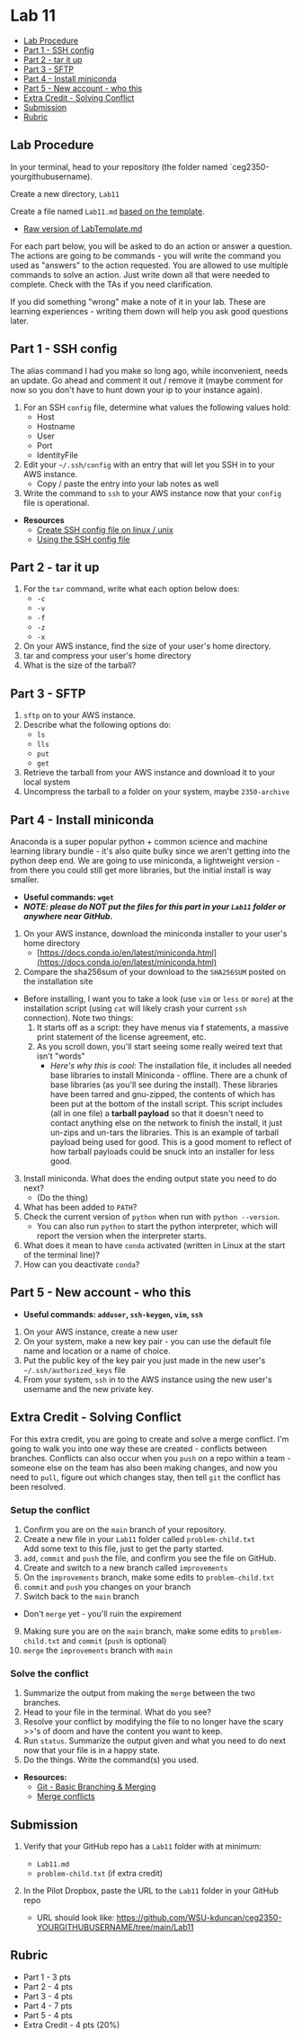 # Lab 11

- [Lab Procedure](#Lab-Procedure)
- [Part 1 - SSH config](#Part-1---SSH-config)
- [Part 2 - tar it up](##Part-2---tar-it-up)
- [Part 3 - SFTP](##Part-3---SFTP)
- [Part 4 - Install miniconda](##Part-4---Install-miniconda)
- [Part 5 - New account - who this](##Part-5---New-account---who-this)
- [Extra Credit - Solving Conflict](##Extra-Credit---Solving-Conflict)
- [Submission](#Submission)
- [Rubric](#Rubric)

## Lab Procedure

In your terminal, head to your repository (the folder named `ceg2350-yourgithubusername).

Create a new directory, `Lab11`

Create a file named `Lab11.md` [based on the template](LabTemplate.md).

- [Raw version of LabTemplate.md](https://raw.githubusercontent.com/pattonsgirl/Fall2021-CEG2350/main/Labs/Lab11/LabTemplate.md)

For each part below, you will be asked to do an action or answer a question. The actions are going to be commands - you will write the command you used as "answers" to the action requested. You are allowed to use multiple commands to solve an action. Just write down all that were needed to complete. Check with the TAs if you need clarification.

If you did something "wrong" make a note of it in your lab. These are learning experiences - writing them down will help you ask good questions later.

## Part 1 - SSH config

The alias command I had you make so long ago, while inconvenient, needs an update. Go ahead and comment it out / remove it (maybe comment for now so you don't have to hunt down your ip to your instance again).

1. For an SSH `config` file, determine what values the following values hold:
   - Host
   - Hostname
   - User
   - Port
   - IdentityFile
2. Edit your `~/.ssh/config` with an entry that will let you SSH in to your AWS instance.
   - Copy / paste the entry into your lab notes as well
3. Write the command to `ssh` to your AWS instance now that your `config` file is operational.

- **Resources**
  - [Create SSH config file on linux / unix](https://www.cyberciti.biz/faq/create-ssh-config-file-on-linux-unix/)
  - [Using the SSH config file](https://linuxize.com/post/using-the-ssh-config-file/)

## Part 2 - tar it up

1. For the `tar` command, write what each option below does:
   - `-c`
   - `-v`
   - `-f`
   - `-z`
   - `-x`
2. On your AWS instance, find the size of your user's home directory.
3. tar and compress your user's home directory
4. What is the size of the tarball?

## Part 3 - SFTP

1. `sftp` on to your AWS instance.
2. Describe what the following options do:
   - `ls`
   - `lls`
   - `put`
   - `get`
3. Retrieve the tarball from your AWS instance and download it to your local system
4. Uncompress the tarball to a folder on your system, maybe `2350-archive`

## Part 4 - Install miniconda

Anaconda is a super popular python + common science and machine learning library bundle - it's also quite bulky since we aren't getting into the python deep end. We are going to use miniconda, a lightweight version - from there you could still get more libraries, but the initial install is way smaller.

- **Useful commands: `wget`**
- **_NOTE: please do NOT put the files for this part in your `Lab11` folder or anywhere near GitHub._**

1. On your AWS instance, download the miniconda installer to your user's home directory
   - [https://docs.conda.io/en/latest/miniconda.html](https://docs.conda.io/en/latest/miniconda.html)
2. Compare the sha256sum of your download to the `SHA256SUM` posted on the installation site

- Before installing, I want you to take a look (use `vim` or `less` or `more`) at the installation script (using `cat` will likely crash your current `ssh` connection). Note two things:
  1.  It starts off as a script: they have menus via f statements, a massive print statement of the license agreement, etc.
  2.  As you scroll down, you'll start seeing some really weired text that isn't "words"
      - _Here's why this is cool_: The installation file, it includes all needed base libraries to install Miniconda - offline. There are a chunk of base libraries (as you'll see during the install). These libraries have been tarred and gnu-zipped, the contents of which has been put at the bottom of the install script. This script includes (all in one file) a **tarball payload** so that it doesn't need to contact anything else on the network to finish the install, it just un-zips and un-tars the libraries. This is an example of tarball payload being used for good. This is a good moment to reflect of how tarball payloads could be snuck into an installer for less good.

3. Install miniconda. What does the ending output state you need to do next?
   - (Do the thing)
4. What has been added to `PATH`?
5. Check the current version of `python` when run with `python --version`.
   - You can also run `python` to start the python interpreter, which will report the version when the interpreter starts.
6. What does it mean to have `conda` activated (written in Linux at the start of the terminal line)?
7. How can you deactivate `conda`?

## Part 5 - New account - who this

- **Useful commands: `adduser`, `ssh-keygen`, `vim`, `ssh`**

1. On your AWS instance, create a new user
2. On your system, make a new key pair - you can use the default file name and location or a name of choice.
3. Put the public key of the key pair you just made in the new user's `~/.ssh/authorized_keys` file
4. From your system, `ssh` in to the AWS instance using the new user's username and the new private key.

## Extra Credit - Solving Conflict

For this extra credit, you are going to create and solve a merge conflict. I'm going to walk you into one way these are created - conflicts between branches. Conflicts can also occur when you `push` on a repo within a team - someone else on the team has also been making changes, and now you need to `pull`, figure out which changes stay, then tell `git` the conflict has been resolved.

### Setup the conflict

1. Confirm you are on the `main` branch of your repository.
2. Create a new file in your `Lab11` folder called `problem-child.txt`  
   Add some text to this file, just to get the party started.
3. `add`, `commit` and `push` the file, and confirm you see the file on GitHub.
4. Create and switch to a new branch called `improvements`
5. On the `improvements` branch, make some edits to `problem-child.txt`
6. `commit` and `push` you changes on your branch
7. Switch back to the `main` branch

- Don't `merge` yet - you'll ruin the expirement

9. Making sure you are on the `main` branch, make some edits to `problem-child.txt` and `commit` (`push` is optional)
10. `merge` the `improvements` branch with `main`

### Solve the conflict

1. Summarize the output from making the `merge` between the two branches.
2. Head to your file in the terminal. What do you see?
3. Resolve your conflict by modifying the file to no longer have the scary >>'s of doom and have the content you want to keep.
4. Run `status`. Summarize the output given and what you need to do next now that your file is in a happy state.
5. Do the things. Write the command(s) you used.

- **Resources:**
  - [Git - Basic Branching & Merging](https://git-scm.com/book/en/v2/Git-Branching-Basic-Branching-and-Merging)
  - [Merge conflicts](https://www.atlassian.com/git/tutorials/using-branches/merge-conflicts)

## Submission

1. Verify that your GitHub repo has a `Lab11` folder with at minimum:

   - `Lab11.md`
   - `problem-child.txt` (if extra credit)

2. In the Pilot Dropbox, paste the URL to the `Lab11` folder in your GitHub repo
   - URL should look like: https://github.com/WSU-kduncan/ceg2350-YOURGITHUBUSERNAME/tree/main/Lab11

## Rubric

- Part 1 - 3 pts
- Part 2 - 4 pts
- Part 3 - 4 pts
- Part 4 - 7 pts
- Part 5 - 4 pts
- Extra Credit - 4 pts (20%)
